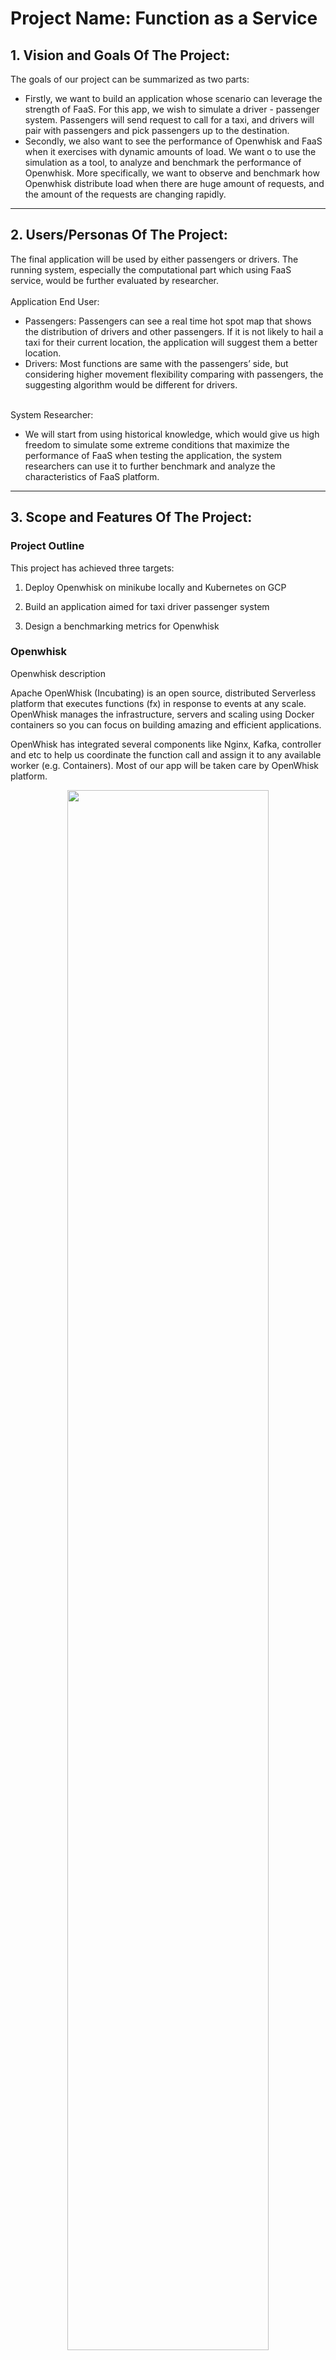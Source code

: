 # Project Name: Function as a Service  

## 1.   Vision and Goals Of The Project:

The goals of our project can be summarized as two parts: <br>
* Firstly, we want to build an application whose scenario can leverage the strength of FaaS. For this app, we wish to simulate a driver - passenger system. Passengers will send request to call for a taxi, and drivers will pair with passengers and pick passengers up to the destination.  <br>
* Secondly, we also want to see the performance of Openwhisk and FaaS when it exercises with dynamic amounts of load. We want o to use the simulation as a tool, to analyze and benchmark the performance of Openwhisk. More specifically, we want to observe and benchmark how Openwhisk distribute load when there are huge amount of requests, and the amount of the requests are changing rapidly. <br>


** **
## 2. Users/Personas Of The Project:

The final application will be used by either passengers or drivers. The running system, especially the computational part which using FaaS service, would be further evaluated by researcher. <br><br>
Application End User: <br>
* Passengers: Passengers can see a real time hot spot map that shows the distribution of drivers and other passengers. If it is not likely to hail a taxi for their current location, the application will suggest them a better location. <br>
* Drivers: Most functions are same with the passengers’ side, but considering higher movement flexibility comparing with passengers, the suggesting algorithm would be different for drivers. <br><br>

System Researcher: <br>
* We will start from using historical knowledge, which would give us high freedom to simulate some extreme conditions that maximize the performance of FaaS when testing the application, the system researchers can use it to further benchmark and analyze the characteristics of FaaS platform. <br>    

** **

## 3.   Scope and Features Of The Project:

### Project Outline

This project has achieved three targets:

1. Deploy Openwhisk on minikube locally and Kubernetes on GCP

2. Build an application aimed for taxi driver passenger system

3. Design a benchmarking metrics for Openwhisk

### Openwhisk

Openwhisk description

Apache OpenWhisk (Incubating) is an open source, distributed Serverless platform that executes functions (fx) in response to events at any scale. OpenWhisk manages the infrastructure, servers and scaling using Docker containers so you can focus on building amazing and efficient applications. 

OpenWhisk has integrated several components like Nginx, Kafka, controller and etc to help us coordinate the function call and assign it to any available worker (e.g. Containers). Most of our app will be taken care by OpenWhisk platform.

<div align="center">
<img src="./images/OepnWhisk_structure.jpg" width="80%" height="80%">
</div>


### Application - Frontend

### Application - Backend

For the simulation part, the application would provid a web application for monitoring positions of drivers and passengers, and also save driver/passenger information on Redis.

### Metrics

The second part is the benchmark for Openwhisk. 

#### How to evaluate the application & OpenWhisk platform?  
* Evaluate the avg. latency from a user perspective  
* Evaluate the computational elasticity of OpenWhisk  

#### What we’ve accomplished:
* A metrics dashboard: The project will monitor and analyze the metrics of Openwhisk. Including the activation count, cold start count for invokers/controllers, and the latency test result.  

This an overview of the metrics system.

<div align="center">
<img src="./images/metrics.PNG" width="80%" height="80%">
</div>

We first enable OpenWhisk Metrics Support, then used Prometheus to scrape the metrics data, at last, we used Grafana to present a metrics graph  


* A monitoring program: For the benchmark part, Metrics of Openwhisk will be presented and analyzed. Especially when multiple programs are running and sending requests to Openwhisk.  


#### An Example of Metrics

Below is an example of the results of Monitoring metrics

<div align="center">
<img src="./images/out.gif" width="80%" height="80%">
</div>

The bottom part is the latency monitoring. The latency is measured by using a simple Java program sending request to Openwhisk, and measure the time between sending the request and receiving the response.  
While the above part measures the activation start time for both invoker -- which indicates the work load on the two invokers.


#### Analysis on Metrics

From the result of the benchmark test, there are lots of details and properties of Openwhisk can be observed. Below is one running example we achieved when running two programs and one latency test.

<div align="center">
<img src="./images/demo5fig1.png" width="80%" height="80%">
</div>

From the figure, we can see clearly of the start time and end time for the two programs, and this is one proof that Openwhisk is capable of distributing work on two invokers.

Furthermore, we can see that the latency test program (shown with arrow in the figure) migrates between two invokers during the process. When invoker 1 has a program to run on, the latency test program is automatically switched to invoker 2, and when program 1 ends before program 2, the latency test program goes back to invoker 1.



** **

## 4. Running Instructions

We provide here the instructions to run the program.

 ** **

## 5. Acceptance criteria

This FaaS application could:  
1. Build a simulation applicatoin for driver-passenger system: store and present real-time taxi trip data on websites or mobile application.  
2. Set up a mechanism to benchmark Openwhisk: to monitor and analyze performance of Openwhisk when multiple requests are made.


 ** **

## 6.  Release Planning:

Sprint 1 (Due to 2.14):  
1. Familarize with Openwhisk and Serverless Computing
2. Deploy OpenWhisk on Minikube on Mac/Linux 
3. Provide a demo to test the OpenWhisk.  

Sprint 2 (Due to 2.28):  
1. implement our first feature: store data from resources to DB.  
2. implement a front-end to present data stored in DB.  

Sprint 3(Due to 3.21):  
1. implement a simulation program to mimic the behaviors of taxi drivers and customers.  
2. implement a frontend web application to show the locations of drivers and passengers.
3. Benchmark monitoring for local distrubtion of Openwhisk on minikube
4. Set up Openwhisk on Google Cloud Platform(GCP)

Sprint 4(Due to 4.04):  
1. Set up all previous demo/programs on GCP
2. Benchmark the performance of GCP using single invoker
3. Update simulation of passenger and drivers

Sprint 5(Due to 4.18):  
1. Set up two invokers on GCP  
2. Implement Latency test.
3. Monitor and analyze metrics of multiple programs sending requests to GCP  


---
Mentors:
- Tommy Unger
- Tsz Yan Lam

---
Team Members:
- Zhuyu Li
- Yuhang Miao
- Yuxuan Su
- Lian Duan
